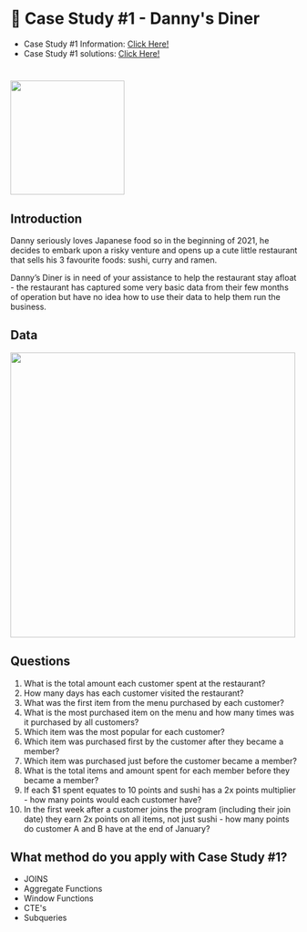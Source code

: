 # 🍜 Case Study #1 - Danny's Diner

- Case Study #1 Information: [Click Here!](https://8weeksqlchallenge.com/case-study-1/)
- Case Study #1 solutions: [Click Here!](https://github.com/beto1810/8_Week_SQL_Challenge/blob/main/Case%20Study%20%231%20-%20Danny's%20Diner/Danny's_Diner_Solutions.md)
#
<img width="200" src="https://user-images.githubusercontent.com/94410139/158028436-eba944af-bdcc-459f-9c2f-fbd868c6c0c1.png">

## Introduction 
Danny seriously loves Japanese food so in the beginning of 2021, he decides to embark upon a risky venture and opens up a cute little restaurant that sells his 3 favourite foods: sushi, curry and ramen.

Danny’s Diner is in need of your assistance to help the restaurant stay afloat - the restaurant has captured some very basic data from their few months of operation but have no idea how to use their data to help them run the business.

## Data 

<img width="500" src="https://user-images.githubusercontent.com/94410139/158030281-2ea04216-34dd-41a3-adb6-f6df1cfb4c1a.png">

## Questions

1. What is the total amount each customer spent at the restaurant?
2. How many days has each customer visited the restaurant?
3. What was the first item from the menu purchased by each customer?
4. What is the most purchased item on the menu and how many times was it purchased by all customers?
5. Which item was the most popular for each customer?
6. Which item was purchased first by the customer after they became a member?
7. Which item was purchased just before the customer became a member?
8. What is the total items and amount spent for each member before they became a member?
9. If each $1 spent equates to 10 points and sushi has a 2x points multiplier - how many points would each customer have?
10. In the first week after a customer joins the program (including their join date) they earn 2x points on all items, not just sushi - how many points do customer A and B have at the end of January?

## What method do you apply with Case Study #1?
- JOINS
- Aggregate Functions
- Window Functions
- CTE's
- Subqueries

